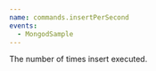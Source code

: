 ```yaml
---
name: commands.insertPerSecond
events:
  - MongodSample
---
```


The number of times insert executed.